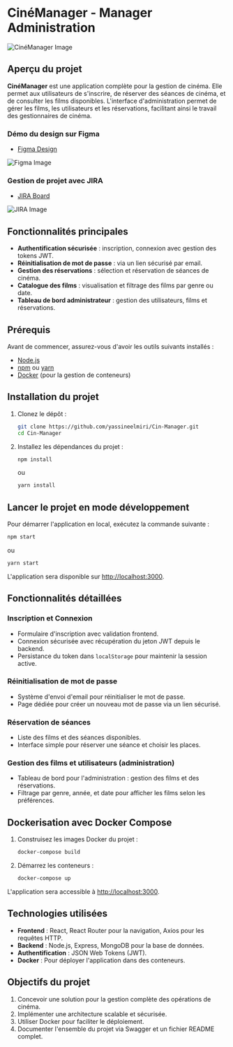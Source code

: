 # CinéManager - Manager Administration

![CinéManager Image](https://github.com/user-attachments/assets/a540df9a-952a-4329-8f41-57eb6084cfc9)

## Aperçu du projet

**CinéManager** est une application complète pour la gestion de cinéma. Elle permet aux utilisateurs de s'inscrire, de réserver des séances de cinéma, et de consulter les films disponibles. L'interface d'administration permet de gérer les films, les utilisateurs et les réservations, facilitant ainsi le travail des gestionnaires de cinéma.

### Démo du design sur Figma
- [Figma Design](https://www.figma.com/design/gEES0qakbAB2CK2GGy5UHB/Untitled?node-id=0-1&t=uETqtg9sikmWvEtq-1)

![Figma Image](https://github.com/user-attachments/assets/e803ec04-3fe8-4c01-b600-0c8c2a160377)

### Gestion de projet avec JIRA
- [JIRA Board](https://yassine019.atlassian.net/jira/core/projects/POR/list)

![JIRA Image](https://github.com/user-attachments/assets/778bffbd-0a7a-4fda-bb70-44fd1ca5d41e)

## Fonctionnalités principales

- **Authentification sécurisée** : inscription, connexion avec gestion des tokens JWT.
- **Réinitialisation de mot de passe** : via un lien sécurisé par email.
- **Gestion des réservations** : sélection et réservation de séances de cinéma.
- **Catalogue des films** : visualisation et filtrage des films par genre ou date.
- **Tableau de bord administrateur** : gestion des utilisateurs, films et réservations.

## Prérequis

Avant de commencer, assurez-vous d'avoir les outils suivants installés :

- [Node.js](https://nodejs.org/)
- [npm](https://www.npmjs.com/) ou [yarn](https://yarnpkg.com/)
- [Docker](https://www.docker.com/) (pour la gestion de conteneurs)

## Installation du projet

1. Clonez le dépôt :
   ```bash
   git clone https://github.com/yassineelmiri/Cin-Manager.git
   cd Cin-Manager
   ```

2. Installez les dépendances du projet :
   ```bash
   npm install
   ```
   ou
   ```bash
   yarn install
   ```

## Lancer le projet en mode développement

Pour démarrer l'application en local, exécutez la commande suivante :

```bash
npm start
```
ou
```bash
yarn start
```

L'application sera disponible sur [http://localhost:3000](http://localhost:3000).

## Fonctionnalités détaillées

### Inscription et Connexion

- Formulaire d'inscription avec validation frontend.
- Connexion sécurisée avec récupération du jeton JWT depuis le backend.
- Persistance du token dans `localStorage` pour maintenir la session active.

### Réinitialisation de mot de passe

- Système d'envoi d'email pour réinitialiser le mot de passe.
- Page dédiée pour créer un nouveau mot de passe via un lien sécurisé.

### Réservation de séances

- Liste des films et des séances disponibles.
- Interface simple pour réserver une séance et choisir les places.

### Gestion des films et utilisateurs (administration)

- Tableau de bord pour l'administration : gestion des films et des réservations.
- Filtrage par genre, année, et date pour afficher les films selon les préférences.

## Dockerisation avec Docker Compose

1. Construisez les images Docker du projet :
   ```bash
   docker-compose build
   ```

2. Démarrez les conteneurs :
   ```bash
   docker-compose up
   ```

L'application sera accessible à [http://localhost:3000](http://localhost:3000).

## Technologies utilisées

- **Frontend** : React, React Router pour la navigation, Axios pour les requêtes HTTP.
- **Backend** : Node.js, Express, MongoDB pour la base de données.
- **Authentification** : JSON Web Tokens (JWT).
- **Docker** : Pour déployer l'application dans des conteneurs.

## Objectifs du projet

1. Concevoir une solution pour la gestion complète des opérations de cinéma.
2. Implémenter une architecture scalable et sécurisée.
3. Utiliser Docker pour faciliter le déploiement.
4. Documenter l'ensemble du projet via Swagger et un fichier README complet.
